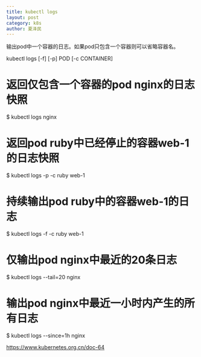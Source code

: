 ```yaml
---
title: kubectl logs
layout: post
category: k8s
author: 夏泽民
---
```

输出pod中一个容器的日志。如果pod只包含一个容器则可以省略容器名。

kubectl logs [-f] [-p] POD [-c CONTAINER]
<!-- more -->
# 返回仅包含一个容器的pod nginx的日志快照
$ kubectl logs nginx

# 返回pod ruby中已经停止的容器web-1的日志快照
$ kubectl logs -p -c ruby web-1

# 持续输出pod ruby中的容器web-1的日志
$ kubectl logs -f -c ruby web-1

# 仅输出pod nginx中最近的20条日志
$ kubectl logs --tail=20 nginx

# 输出pod nginx中最近一小时内产生的所有日志
$ kubectl logs --since=1h nginx

https://www.kubernetes.org.cn/doc-64